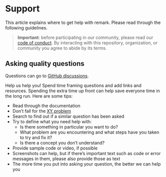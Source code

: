 # Support

This article explains where to get help with remark. Please read through the following guidelines.

> **Important**: before participating in our community, please read our [code of conduct](./CODE_OF_CONDUCT.md). By interacting with this repository, organization, or community you agree to abide by its terms.

## Asking quality questions

Questions can go to [GitHub discussions](https://github.com/opencanarias/taple-core/discussions).

Help us help you! Spend time framing questions and add links and resources. Spending the extra time up front can help save everyone time in the long run. Here are some tips:

* Read through the documentation
* Don’t fall for the [XY problem](https://meta.stackexchange.com/questions/66377/what-is-the-xy-problem/66378#66378)
* Search to find out if a similar question has been asked
* Try to define what you need help with:
  * Is there something in particular you want to do?
  * What problem are you encountering and what steps have you taken to try and fix it?
  * Is there a concept you don’t understand?  
* Provide sample code or video, if possible
* Screenshots can help, but if there’s important text such as code or error messages in them, please also provide those as text
* The more time you put into asking your question, the better we can help you
